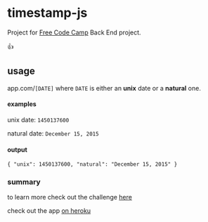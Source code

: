 # timestamp-js

Project for [Free Code Camp](http://FreeCodeCamp.com) Back End project.

:thumbsup:


## usage
app.com/`[DATE]`
where `DATE` is either an **unix** date or a **natural** one.

#### examples

unix date: `1450137600`

natural date: `December 15, 2015`

#### output

`{ "unix": 1450137600, "natural": "December 15, 2015" }`

### summary

to learn more check out the challenge [here](http://www.freecodecamp.com/challenges/timestamp-microservice)

check out the app [on heroku](https://frozen-depths-74428.herokuapp.com/)
